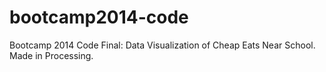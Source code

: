 # bootcamp2014-code
Bootcamp 2014 Code Final: Data Visualization of Cheap Eats Near School. Made in Processing.
